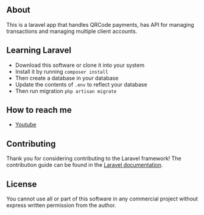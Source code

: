 
## About

This is a laravel app that handles QRCode payments, has API for managing transactions and managing multiple client accounts.


## Learning Laravel
 - Download this software or clone it into your system
 - Install it by running `composer install`
 - Then create a database in your database
 - Update the contents of `.env` to reflect your database
 - Then run migration `php artisan migrate`

## How to reach me

- [Youtube](https://www.youtube.com/c/TechticalTutorials)

## Contributing

Thank you for considering contributing to the Laravel framework! The contribution guide can be found in the [Laravel documentation](https://laravel.com/docs/contributions).

## License

You cannot use all or part of this software in any commercial project without express written permission from the author.
